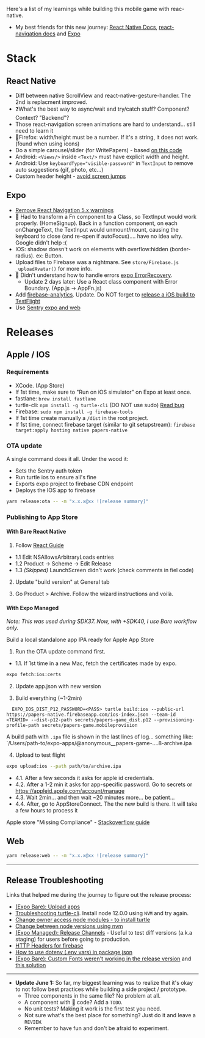 Here's a list of my learnings while building this mobile game with reac-native.

- My best friends for this new journey: [React Native Docs](https://reactnative.dev/docs), [react-navigation docs](https://reactnavigation.org/) and [Expo](https://docs.expo.io/versions/latest/)

# Stack

## React Native

- Diff between native ScrollView and react-native-gesture-handler. The 2nd is replacment improved.
- ❓What's the best way to async/wait and try/catch stuff? Component? Context? "Backend"?
- Those react-navigation screen animations are hard to understand... still need to learn it
- 🐛Firefox: width/height must be a number. If it's a string, it does not work. (found when using icons)
- Do a simple carousel/slider (for WritePapers) - based [on this code](https://github.com/catalinmiron/react-native-aiaiai-carousel-animation)
- Android: `<Views/>` inside `<Text/>` must have explicit width and height.
- Android: Use `keyboardType="visible-password"` in `TextInput` to remove auto suggestions (gif, photo, etc...)
- Custom header height - [avoid screen jumps](https://github.com/react-navigation/react-navigation/issues/5936)

## Expo

- [Remove React Navigation 5.x warnings](https://stackoverflow.com/questions/60212460/how-to-remove-reach-navigation-5-x-warnings)
- 🐛 Had to transform a Fn component to a Class, so TextInput would work properly. (HomeSignup). Back in a function component, on each onChangeText, the TextInput would unmount/mount, causing the keyboard to close (and re-open if autoFocus).... have no idea why. Google didn't help :(
- IOS: shadow doesn't work on elements with overflow:hidden (border-radius). ex: Button.
- Upload files to Firebase was a nightmare. See `store/Firebase.js _uploadAvatar()` for more info.
- 📝 Didn't understand how to handle errors [expo ErrorRecovery](https://docs.expo.io/versions/v37.0.0/sdk/error-recovery/).
  - Update 2 days later: Use a React class component with Error Boundary. (App.js -> AppFn.js)
- Add [firebase-analytics](https://docs.expo.io/versions/latest/sdk/firebase-analytics/). Update. Do NOT forget to [release a iOS build to TestFlight](https://github.com/expo/expo/issues/8277)
- Use [Sentry expo and web](https://github.com/expo/sentry-expo/issues/77#issuecomment-646099545)

# Releases

## Apple / IOS

### Requirements

- XCode. (App Store)
- If 1st time, make sure to "Run on iOS simulator" on Expo at least once.
- fastlane: `brew install fastlane`
- turtle-cli: `npm install -g turtle-cli` (DO NOT use sudo) [Read bug](https://github.com/expo/turtle/issues/247)
- Firebase: `sudo npm install -g firebase-tools`
- If 1st time create manually a `/dist` in the root project.
- If 1st time, connect firebase target (similar to git setupstream): `firebase target:apply hosting native papers-native`

### OTA update

A single command does it all. Under the wood it:

- Sets the Sentry auth token
- Run turtle ios to ensure all's fine
- Exports expo project to firebase CDN endpoint
- Deploys the IOS app to firebase

```bash
yarn release:ota -- -m "x.x.x@xx ![release summary]"
```

### Publishing to App Store

#### With Bare React Native

1. Follow [React Guide](https://reactnative.dev/docs/next/publishing-to-app-store)

- 1.1 Edit NSAllowsArbitraryLoads entries
- 1.2 Product -> Scheme -> Edit Release
- 1.3 _(Skipped)_ LaunchScreen didn't work (check comments in fiel code)

2. Update "build version" at General tab

3. Go Product > Archive. Follow the wizard instructions and voilà.

#### With Expo Managed

_Note: This was used during SDK37. Now, with +SDK40, I use Bare workflow only._

Build a local standalone app IPA ready for Apple App Store

1. Run the OTA update command first.

- 1.1. If 1st time in a new Mac, fetch the certificates made by expo.

```bash
expo fetch:ios:certs
```

2. Update app.json with new version

3. Build everything (~1-2min)

```
  EXPO_IOS_DIST_P12_PASSWORD=<PASS> turtle build:ios --public-url https://papers-native.firebaseapp.com/ios-index.json --team-id <TEAMID> --dist-p12-path secrets/papers-game_dist.p12 --provisioning-profile-path secrets/papers-game.mobileprovision
```

A build path with `.ipa` file is shown in the last lines of log... something like: `/Users/path-to/expo-apps/@anonymous\_\_papers-game-....8-archive.ipa

4. Upload to test flight

```bash
expo upload:ios --path path/to/archive.ipa
```

- 4.1. After a few seconds it asks for apple id credentials.
- 4.2. After a 1-2 min it asks for app-specific password. Go to secrets or https://appleid.apple.com/account/manage
- 4.3. Wait 2min... and then wait ~20 minutes more... be patient...
- 4.4. After, go to AppStoreConnect. The the new build is there. It will take a few hours to process it

Apple store "Missing Compliance" - [Stackoverflow guide](https://stackoverflow.com/questions/63613197/app-store-help-answering-missing-compliance-using-expo-firebase/63613422#63613422)

## Web

```bash
yarn release:web -- -m "x.x.x@xx ![release summary]"
```

---

## Release Troubleshooting

Links that helped me during the journey to figure out the release process:

- [(Expo Bare): Upload apps](https://docs.expo.io/distribution/uploading-apps/#2-start-the-upload)
- [Troubleshooting turtle-cli](https://github.com/expo/turtle/issues/179). Install node 12.0.0 using `NVM` and try again.
- [Change owner access node modules - to install turtle](https://stackoverflow.com/questions/48910876/error-eacces-permission-denied-access-usr-local-lib-node-modules-react)
- [Change between node versions using nvm](https://stackoverflow.com/questions/47763783/cant-uninstall-global-npm-packages-after-installing-nvm)
- [(Expo Managed): Release Channels](https://docs.expo.io/distribution/release-channels/) - Useful to test diff versions (a.k.a staging) for users before going to production.
- [HTTP Headers for firebase](https://github.com/expo/expo/issues/4069)
- [How to use dotenv (.env vars) in package.json](https://medium.com/@arrayknight/how-to-use-env-variables-in-package-json-509b9b663867)
- [(Expo Bare): Custom Fonts weren't working in the release version](https://dev.to/kennymark/using-custom-fonts-in-react-native-21j7) and [this solution](https://github.com/oblador/react-native-vector-icons/issues/1074#issuecomment-534053163)

---

- **Update June 1:**
  So far, my biggest learning was to realize that it's okay to not follow best practices while building a side project / prototype.
  - Three components in the same file? No problem at all.
  - A component with 🍝 code? Add a `TODO`.
  - No unit tests? Making it work is the first test you need.
  - Not sure what's the best place for something? Just do it and leave a `REVIEW`.
  - Remember to have fun and don't be afraid to experiment.

```

```
